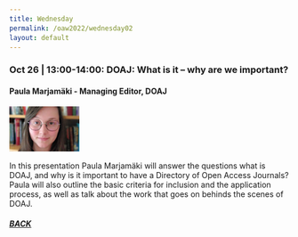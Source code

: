 ```yaml
---
title: Wednesday
permalink: /oaw2022/wednesday02
layout: default
---
```


### Oct 26 | 13:00-14:00: DOAJ: What is it – why are we important?

#### Paula Marjamäki - Managing Editor, DOAJ

<img src="/images/paula.jpg" alt="Paula Marjamäki" style="height: 25%; width:25%;"/>

In this presentation Paula Marjamäki will answer the questions what is DOAJ, and why is it important to have a Directory of Open Access Journals? Paula will also outline the basic criteria for inclusion and the application process, as well as talk about the work that goes on behinds the scenes of DOAJ. 

##### [BACK](https://openaccess.dk/oaw2022#programme-of-the-danish-open-access-week-2022)

